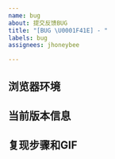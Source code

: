 ```yaml
---
name: bug
about: 提交反馈BUG
title: "[BUG \U0001F41E] - "
labels: bug
assignees: jhoneybee

---
```


## 浏览器环境 

## 当前版本信息

## 复现步骤和GIF
